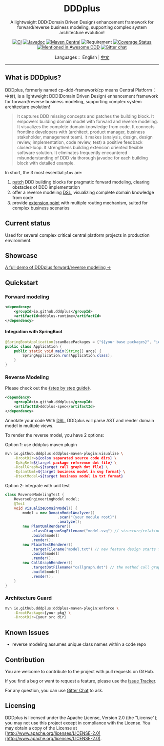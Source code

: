 <h1 align="center">DDDplus</h1>

<div align="center">

A lightweight DDD(Domain Driven Design) enhancement framework for forward/reverse business modeling, supporting complex system architecture evolution!

[![CI](https://github.com/funkygao/cp-ddd-framework/workflows/CI/badge.svg?branch=master)](https://github.com/funkygao/cp-ddd-framework/actions?query=branch%3Amaster+workflow%3ACI)
[![Javadoc](https://img.shields.io/badge/javadoc-Reference-blue.svg)](https://funkygao.github.io/cp-ddd-framework/doc/apidocs/)
[![Maven Central](https://img.shields.io/maven-central/v/io.github.dddplus/dddplus.svg?label=Maven%20Central)](https://central.sonatype.com/namespace/io.github.dddplus)
![Requirement](https://img.shields.io/badge/JDK-8+-blue.svg)
[![Coverage Status](https://img.shields.io/codecov/c/github/funkygao/cp-ddd-framework.svg)](https://codecov.io/gh/funkygao/cp-ddd-framework)
[![Mentioned in Awesome DDD](https://awesome.re/mentioned-badge.svg)](https://github.com/heynickc/awesome-ddd#jvm)
[![Gitter chat](https://img.shields.io/badge/gitter-join%20chat%20%E2%86%92-brightgreen.svg)](https://gitter.im/cp-ddd-framework/community)

</div>

<div align="center">

Languages： English | [中文](README.zh-cn.md)
</div>

----

## What is DDDplus?

DDDplus, formerly named cp-ddd-framework(cp means Central Platform：中台), is a lightweight DDD(Domain Driven Design) enhancement framework for forward/reverse business modeling, supporting complex system architecture evolution!

>It captures DDD missing concepts and patches the building block. It empowers building domain model with forward and reverse modeling. It visualizes the complete domain knowledge from code. It connects frontline developers with (architect, product manager, business stakeholder, management team). It makes (analysis, design, design review, implementation, code review, test) a positive feedback closed-loop. It strengthens building extension oriented flexible software solution. It eliminates frequently encountered misunderstanding of DDD via thorough javadoc for each building block with detailed example.

In short, the 3 most essential `plus` are:
1. [patch](/dddplus-spec/src/main/java/io/github/dddplus/model) DDD building blocks for pragmatic forward modeling, clearing obstacles of DDD implementation
2. offer a reverse modeling [DSL](/dddplus-spec/src/main/java/io/github/dddplus/dsl), visualizing complete domain knowledge from code
3. provide [extension point](/dddplus-spec/src/main/java/io/github/dddplus/ext) with multiple routing mechanism, suited for complex business scenarios

## Current status

Used for several complex critical central platform projects in production environment.

## Showcase

[A full demo of DDDplus forward/reverse modeling ->](dddplus-test/src/test/java/ddd/plus/showcase/README.md)

## Quickstart

### Forward modeling

```xml
<dependency>
    <groupId>io.github.dddplus</groupId>
    <artifactId>dddplus-runtime</artifactId>
</dependency>
```

#### Integration with SpringBoot

```java
@SpringBootApplication(scanBasePackages = {"${your base packages}", "io.github.dddplus"})
public class Application {
    public static void main(String[] args) {
        SpringApplication.run(Application.class);
    }
}
```

### Reverse Modeling

Please check out the [《step by step guide》](doc/ReverseModelingGuide.md).

```xml
<dependency>
    <groupId>io.github.dddplus</groupId>
    <artifactId>dddplus-spec</artifactId>
</dependency>
```

Annotate your code With [DSL](/dddplus-spec/src/main/java/io/github/dddplus/dsl), DDDplus will parse AST and render domain model in multiple views.

To render the reverse model, you have 2 options:

Option 1: use dddplus maven plugin

```bash
mvn io.github.dddplus:dddplus-maven-plugin:visualize \
    -DrootDir=${colon separated source code dirs} \
    -DpkgRef=${target package reference dot file} \
    -DcallGraph=${target call graph dot flle} \
    -DplantUml=${target business model in svg format} \
    -DtextModel=${target business model in txt format}
```

Option 2: integrate with unit test

```java
class ReverseModelingTest {
    ReverseEngineeringModel model;
    @Test
    void visualizeDomainModel() {
        model = new DomainModelAnalyzer()
                        .scan("{your module root}")
                        .analyze();
        new PlantUmlRenderer()
            .classDiagramSvgFilename("model.svg") // structure/relations of your business model
            .build(model)
            .render();
        new PlainTextRenderer()
            .targetFilename("model.txt") // new feature design starts from here, change it as you design
            .build(model)
            .render();
        new CallGraphRenderer()
            .targetDotFilename("callgraph.dot") // the method call graph
            .build(model)
            .render();
    }
}
```

### Architecture Guard

```bash
mvn io.github.dddplus:dddplus-maven-plugin:enforce \
    -DrootPackage={your pkg} \
    -DrootDir={your src dir}
```

## Known Issues

- reverse modeling assumes unique class names within a code repo

## Contribution

You are welcome to contribute to the project with pull requests on GitHub.

If you find a bug or want to request a feature, please use the [Issue Tracker](https://github.com/funkygao/cp-ddd-framework/issues).

For any question, you can use [Gitter Chat](https://gitter.im/cp-ddd-framework/community) to ask.

## Licensing

DDDplus is licensed under the Apache License, Version 2.0 (the "License"); you may not use this project except in compliance with the License. You may obtain a copy of the License at [http://www.apache.org/licenses/LICENSE-2.0](http://www.apache.org/licenses/LICENSE-2.0).
